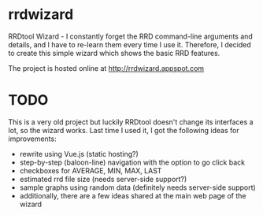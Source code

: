 # rrdwizard
RRDtool Wizard - I constantly forget the RRD command-line arguments and details, and I have to re-learn them every time I use it. Therefore, I decided to create this simple wizard which shows the basic RRD features.

The project is hosted online at http://rrdwizard.appspot.com

# TODO

This is a very old project but luckily RRDtool doesn't change its interfaces a lot, so the wizard works. Last time I used it, I got the following ideas for improvements:
- rewrite using Vue.js (static hosting?)
- step-by-step (baloon-line) navigation with the option to go click back
- checkboxes for AVERAGE, MIN, MAX, LAST
- estimated rrd file size (needs server-side support?)
- sample graphs using random data (definitely needs server-side support)
- additionally, there are a few ideas shared at the main web page of the wizard
